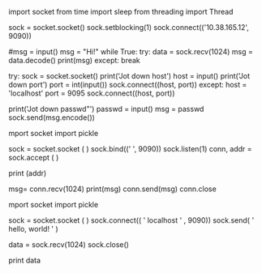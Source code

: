import socket
from time import sleep
from threading import Thread

sock = socket.socket()
sock.setblocking(1)
sock.connect(('10.38.165.12', 9090))

#msg = input()
msg = "Hi!"
while True:
    try:
        data = sock.recv(1024)
        msg = data.decode()
        print(msg)
    except:
        break

try:
    sock = socket.socket()
    print('Jot down host')
    host = input()
    print('Jot down  port')
    port = int(input())
    sock.connect((host, port))
except:
    host = 'localhost'
    port = 9095
    sock.connect((host, port))

print('Jot down passwd"')
passwd = input()
msg = passwd
sock.send(msg.encode())


mport socket
import pickle

sock = socket.socket ( )
sock.bind((' ', 9090))
sock.listen(1)
conn, addr = sock.accept ( )

print (addr)

msg= conn.recv(1024)
print(msg)
conn.send(msg)
conn.close
 
mport socket
import pickle

sock = socket.socket ( )
sock.connect(( ' localhost ' , 9090))
sock.send( ' hello, world! ' )

data = sock.recv(1024)
sock.close()

print data
